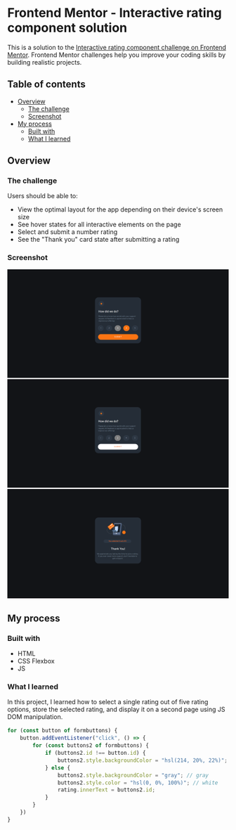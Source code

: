 # Frontend Mentor - Interactive rating component solution

This is a solution to the [Interactive rating component challenge on Frontend Mentor](https://www.frontendmentor.io/challenges/interactive-rating-component-koxpeBUmI). Frontend Mentor challenges help you improve your coding skills by building realistic projects. 

## Table of contents

- [Overview](#overview)
  - [The challenge](#the-challenge)
  - [Screenshot](#screenshot)
- [My process](#my-process)
  - [Built with](#built-with)
  - [What I learned](#what-i-learned)

## Overview

### The challenge

Users should be able to:

- View the optimal layout for the app depending on their device's screen size
- See hover states for all interactive elements on the page
- Select and submit a number rating
- See the "Thank you" card state after submitting a rating

### Screenshot

![Hover](interactive_rating_1.png)
![Selection](interactive_rating_2.png)
![Display](interactive_rating_3.png)

## My process

### Built with

- HTML
- CSS Flexbox
- JS

### What I learned

In this project, I learned how to select a single rating out of five rating options, store the selected rating, and display it on a second page using JS DOM manipulation.

```js
for (const button of formbuttons) {
	button.addEventListener("click", () => {
		for (const buttons2 of formbuttons) {
			if (buttons2.id !== button.id) {
				buttons2.style.backgroundColor = "hsl(214, 20%, 22%)"; // orange
			} else {
				buttons2.style.backgroundColor = "gray"; // gray
				buttons2.style.color = "hsl(0, 0%, 100%)"; // white
				rating.innerText = buttons2.id;
			}
		}
	})
}
```